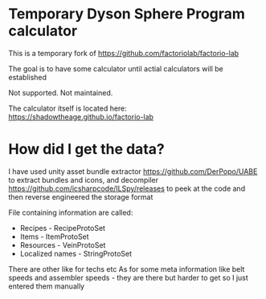 # Temporary Dyson Sphere Program calculator

This is a temporary fork of https://github.com/factoriolab/factorio-lab

The goal is to have some calculator until actial calculators will be established

Not supported. Not maintained.

The calculator itself is located here: https://shadowtheage.github.io/factorio-lab

# How did I get the data?

I have used unity asset bundle extractor https://github.com/DerPopo/UABE to extract bundles and icons, and decompiler https://github.com/icsharpcode/ILSpy/releases to peek at the code and then reverse engineered the storage format

File containing information are called:

- Recipes - RecipeProtoSet
- Items - ItemProtoSet
- Resources - VeinProtoSet
- Localized names - StringProtoSet

There are other like for techs etc
As for some meta information like belt speeds and assembler speeds - they are there but harder to get so I just entered them manually